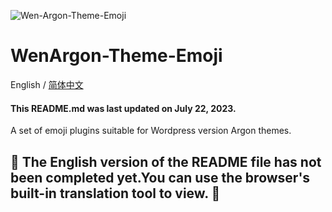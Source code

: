 ![Wen-Argon-Theme-Emoji](https://cdn.jsdelivr.net/gh/Andy17269/Wen-Argon-Theme-Emoji@master/image-2011.png)
# WenArgon-Theme-Emoji
English / [简体中文](README_en.md)

#### This README.md was last updated on July 22, 2023.

A set of emoji plugins suitable for Wordpress version Argon themes.

## 🚧 The English version of the README file has not been completed yet.You can use the browser's built-in translation tool to view. 🚧
